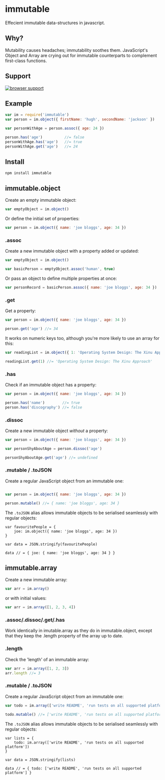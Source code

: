 # immutable

Effecient immutable data-structures in javascript.

## Why?

Mutability causes headaches; immutability soothes them.  JavaScript's Object and Array are crying out for immutable counterparts to complement first-class functions.

## Support

[![browser support](https://ci.testling.com/hughfdjackson/immutable.png)](http://ci.testling.com/hughfdjackson/immutable)

## Example

```javascript
var im = require('immutable')
var person = im.object({ firstName: 'hugh', secondName: 'jackson' })

var personWithAge = person.assoc({ age: 24 })

person.has('age')          //= false
personWithAge.has('age')   //= true
personWithAge.get('age')   //= 24
```

## Install

`npm install immutable`

## immutable.object

Create an empty immutable object:

```javascript
var emptyObject = im.object()
```

Or define the initial set of properties:
```javascript
var person = im.object({ name: 'joe bloggs', age: 34 })
```

### .assoc

Create a new immutable object with a property added or updated:

```javascript
var emptyObject = im.object()

var basicPerson = emptyObject.assoc('human', true)
```

Or pass an object to define multiple properties at once:
```javascript
var personRecord = basicPerson.assoc({ name: 'joe bloggs', age: 34 })
```

### .get

Get a property:

```javascript
var person = im.object({ name: 'joe bloggs', age: 34 })

person.get('age') //= 34
```

It works on numeric keys too, although you're more likely to use an array for this:

```javascript
var readingList = im.object({ 1: 'Operating System Design: The Xinu Approach' })

readingList.get(1) //= 'Operating System Design: The Xinu Approach'
```

### .has

Check if an immutable object has a property:

```javascript
var person = im.object({ name: 'joe bloggs', age: 34 })

person.has('name')        //= true
person.has('discography') //= false
```

### .dissoc

Create a new immutable object *without* a property:

```javascript
var person = im.object({ name: 'joe bloggs', age: 34 })

var personShyAboutAge = person.dissoc('age')

personShyAboutAge.get('age') //= undefined
```

### .mutable / .toJSON

Create a regular JavaScript object from an immutable one:

```javascript

var person = im.object({ name: 'joe bloggs', age: 34 })

person.mutable() //= { name: 'joe bloggs', age: 34 }
```

The `.toJSON` alias allows immutable objects to be serialised seamlessly with regular objects:

```javscript
var favouritePeople = {
	joe: im.object({ name: 'joe bloggs', age: 34 })
}

var data = JSON.stringify(favouritePeople)

data // = { joe: { name: 'joe bloggs', age: 34 } }
```

## immutable.array

Create a new immutable array:

```javascript
var arr = im.array()
```

or with initial values:

```javascript
var arr = im.array([1, 2, 3, 4])
```

### .assoc/.dissoc/.get/.has

Work identically in imutable.array as they do in immutable.object, except that they keep the .length property of the array up to date.

### .length

Check the 'length' of an immutable array:

```javascript
var arr = im.array([1, 2, 3])
arr.length //= 3
```

### .mutable / .toJSON

Create a regular JavaScript object from an immutable one:

```javascript
var todo = im.array(['write README', 'run tests on all supported platform'])

todo.mutable() //= ['write README', 'run tests on all supported platform']
```

The `.toJSON` alias allows immutable objects to be serialised seamlessly with regular objects:

```javscript
var lists = {
	todo: im.array(['write README', 'run tests on all supported platform'])
}

var data = JSON.stringify(lists)

data // = { todo: ['write README', 'run tests on all supported platform'] }
```

